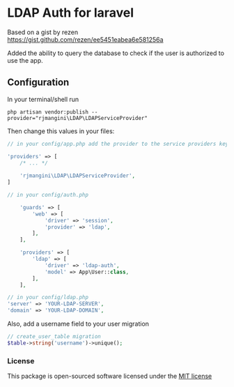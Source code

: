 # LDAP Auth for laravel

Based on a gist by rezen https://gist.github.com/rezen/ee5451eabea6e581256a

Added the ability to query the database to check if the user is authorized to use the app.

## Configuration

In your terminal/shell run

```
php artisan vendor:publish --provider="rjmangini\LDAP\LDAPServiceProvider"
```

Then change this values in your files:

```php
// in your config/app.php add the provider to the service providers key

'providers' => [
    /* ... */
    
    'rjmangini\LDAP\LDAPServiceProvider',
]
```

```php
// in your config/auth.php

    'guards' => [
        'web' => [
            'driver' => 'session',
            'provider' => 'ldap',
        ],
    ],

    'providers' => [
        'ldap' => [
            'driver' => 'ldap-auth',
            'model' => App\User::class,
        ],
    ],

```

```php
// in your config/ldap.php
'server' => 'YOUR-LDAP-SERVER',
'domain' => 'YOUR-LDAP-DOMAIN',
```

Also, add a username field to your user migration

```php
// create_user_table migration
$table->string('username')->unique();
```

### License

This package is open-sourced software licensed under the [MIT license](http://opensource.org/licenses/MIT)
